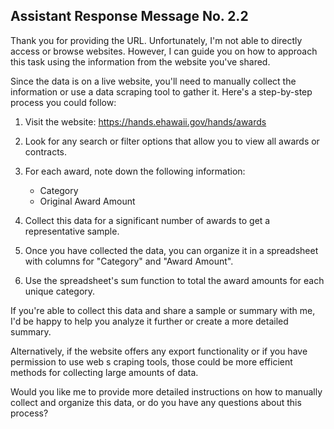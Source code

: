 
## Assistant Response Message No. 2.2

Thank you for providing the URL. Unfortunately, I'm not able to directly access or browse websites. 
However, I can guide you on how to approach this task using the information from the website you've shared.

Since the data is on a live website, you'll need to manually collect the information or use a data 
scraping tool to gather it. Here's a step-by-step process you could follow:

1. Visit the website: https://hands.ehawaii.gov/hands/awards

2. Look for any search or filter options that allow you to view all awards or contracts.

3. For each award, note down the following information:
   - Category
   - Original Award Amount

4. Collect this data for a significant number of awards to get a representative sample.

5. Once you have collected the data, you can organize it in a spreadsheet with columns for "Category" and "Award Amount".

6. Use the spreadsheet's sum function to total the award amounts for each unique category.

If you're able to collect this data and share a sample or summary with me, I'd be happy to help you 
   analyze it further or create a more detailed summary. 

Alternatively, if the website offers any export functionality or if you have permission to use web s
craping tools, those could be more efficient methods for collecting large amounts of data.

Would you like me to provide more detailed instructions on how to manually collect and organize this data, 
or do you have any questions about this process?